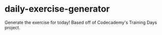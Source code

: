 # daily-exercise-generator
Generate the exercise for today! Based off of Codecademy's Training Days project.
